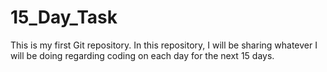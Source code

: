 # 15_Day_Task
This is my first Git repository. In this repository, I will be sharing whatever I will be doing regarding coding on each day for the next 15 days.

